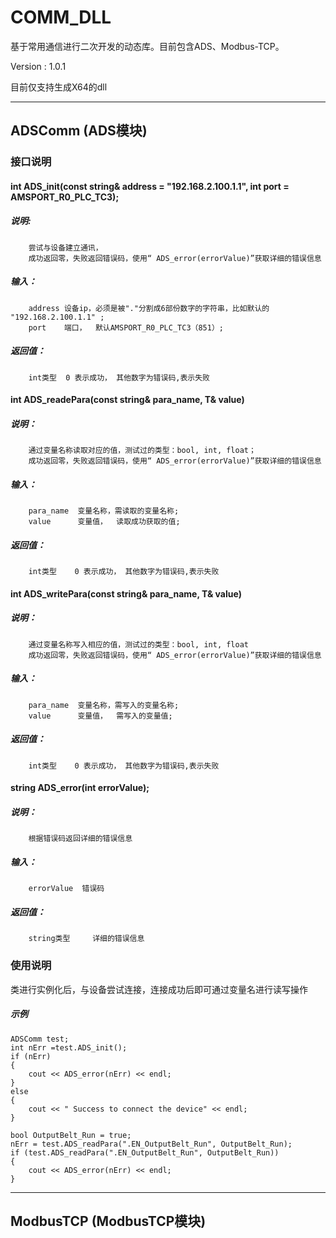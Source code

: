 # COMM_DLL

基于常用通信进行二次开发的动态库。目前包含ADS、Modbus-TCP。

Version : 1.0.1

目前仅支持生成X64的dll

***
## ADSComm (ADS模块)
### 接口说明
####  int ADS_init(const string& address = "192.168.2.100.1.1", int port = AMSPORT_R0_PLC_TC3);
##### 说明:
		尝试与设备建立通讯，
		成功返回零，失败返回错误码，使用“ ADS_error(errorValue)”获取详细的错误信息
##### 输入：
		address 设备ip，必须是被"."分割成6部份数字的字符串，比如默认的 "192.168.2.100.1.1" ;
		port	端口，  默认AMSPORT_R0_PLC_TC3（851）;
##### 返回值：
		int类型  0 表示成功， 其他数字为错误码,表示失败


#### int ADS_readePara(const string& para_name, T& value)
##### 说明：
		通过变量名称读取对应的值，测试过的类型：bool, int, float；
		成功返回零，失败返回错误码，使用“ ADS_error(errorValue)”获取详细的错误信息
##### 输入：
		para_name  变量名称，需读取的变量名称;
		value	   变量值，  读取成功获取的值;
##### 返回值：
		int类型	 0 表示成功， 其他数字为错误码,表示失败


#### int ADS_writePara(const string& para_name, T& value)
##### 说明：
		通过变量名称写入相应的值，测试过的类型：bool, int, float
		成功返回零，失败返回错误码，使用“ ADS_error(errorValue)”获取详细的错误信息
##### 输入：
		para_name  变量名称，需写入的变量名称;
		value	   变量值，  需写入的变量值;
##### 返回值：
		int类型	 0 表示成功， 其他数字为错误码,表示失败	


#### string ADS_error(int errorValue);
##### 说明：
		根据错误码返回详细的错误信息
##### 输入：
		errorValue  错误码
##### 返回值：
		string类型	 详细的错误信息

### 使用说明
类进行实例化后，与设备尝试连接，连接成功后即可通过变量名进行读写操作

##### 示例
	ADSComm test;
	int nErr =test.ADS_init();
	if (nErr)
	{
		cout << ADS_error(nErr) << endl;
	}
	else
	{
		cout << " Success to connect the device" << endl;
	}

	bool OutputBelt_Run = true;
	nErr = test.ADS_readPara(".EN_OutputBelt_Run", OutputBelt_Run);
	if (test.ADS_readPara(".EN_OutputBelt_Run", OutputBelt_Run))
	{
		cout << ADS_error(nErr) << endl;
	}
***
## ModbusTCP (ModbusTCP模块)
